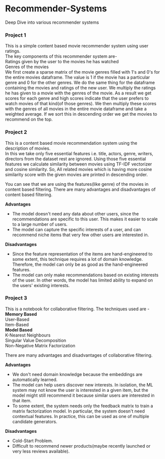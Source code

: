 # Recommender-Systems
Deep Dive into various recommender systems  
### Project 1
This is a  simple content based movie recommender system using user ratings.  
The key components of this recommender system are-  
Ratings given by the user to the movies he has watched  
Genres of the movies  
We first create a sparse matrix of the movie genres filled with 1's and 0's for the entire movies dataframe. The value is 1 if the movie has a particular genre and 0 for the other genres. We do the same thing for the dataframe containing the movies and ratings of the new user. We multiply the ratings he has given to a movie with the genres of the movie. As a result we get scores for each genre and high scores indicate that the user prefers to watch movies of that kind(of those genres). We then multiply these scores with the genres of all movies in the entire movie dataframe and take a weighted average. If we sort this in descending order we get the movies to recommend on the top.  

### Project 2
This is a content based movie recommendation system using the description of movies.  
In this we take only five essential features i.e. title, actors, genre, writers, directors from the dataset rest are ignored. Using those five essential features we calculate similarity between movies using TF-IDF vectorizer and cosine similarity. So, All related movies which is having more cosine similarity score with the given movies are printed in descending order.  

You can see that we are using the features(like genre) of the movies in content based filtering. There are many advantages and disadvantages of content based filtering.  

**Advantages**  
* The model doesn't need any data about other users, since the recommendations are specific to this user. This makes it easier to scale to a large number of users.  
* The model can capture the specific interests of a user, and can recommend niche items that very few other users are interested in.  

**Disadvantages**  
* Since the feature representation of the items are hand-engineered to some extent, this technique requires a lot of domain knowledge. Therefore, the model can only be as good as the hand-engineered features.  
* The model can only make recommendations based on existing interests of the user. In other words, the model has limited ability to expand on the users' existing interests.  

### Project 3
This is a notebook for collaborative filtering. The techniques used are -  
**Memory Based**  
      User-Based  
      Item-Based  
**Model Based**  
K-Nearest Neighbours  
Singular Value Decomposition  
Non-Negative Matrix Factorization  

There are many advantages and disadvantages of collaborative filtering.  

**Advantages**  
* We don't need domain knowledge because the embeddings are automatically learned.  
* The model can help users discover new interests. In isolation, the ML system may not know the user is interested in a given item, but the model might still recommend it because similar users are interested in that item.  
* To some extent, the system needs only the feedback matrix to train a matrix factorization model. In particular, the system doesn't need contextual features. In practice, this can be used as one of multiple candidate generators.  

**Disadvantages**  
* Cold-Start Problem.  
* Difficult to recommend newer products(maybe recently launched or very less reviews available).  
